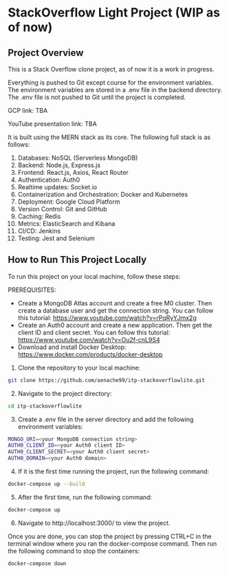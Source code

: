 # StackOverflow Light Project (WIP as of now)

## Project Overview


This is a Stack Overflow clone project, as of now it is a work in progress.

Everything is pushed to Git except course for the environment variables. The environment variables are stored in a .env file in the backend directory. The .env file is not pushed to Git until the project is completed.

GCP link: TBA

YouTube presentation link: TBA


It is built using the MERN stack as its core. The following full stack is as follows:

1. Databases: NoSQL (Serverless MongoDB)
2. Backend: Node.js, Express.js
3. Frontend: React.js, Axios, React Router
4. Authentication: Auth0
5. Realtime updates: Socket.io
6. Containerization and Orchestration: Docker and Kubernetes
7. Deployment: Google Cloud Platform
8. Version Control: Git and GitHub
9. Caching: Redis
10. Metrics: ElasticSearch and Kibana
11. CI/CD: Jenkins
12. Testing: Jest and Selenium


## How to Run This Project Locally
To run this project on your local machine, follow these steps:

PREREQUISITES:

- Create a MongoDB Atlas account and create a free M0 cluster. Then create a database user and get the connection string. You can follow this tutorial: https://www.youtube.com/watch?v=rPqRyYJmx2g
- Create an Auth0 account and create a new application. Then get the client ID and client secret. You can follow this tutorial: https://www.youtube.com/watch?v=Ou2f-cnL9S4
- Download and install Docker Desktop: https://www.docker.com/products/docker-desktop

1. Clone the repository to your local machine:
```bash
git clone https://github.com/aenache99/itp-stackoverflowlite.git
```
2. Navigate to the project directory:
```bash
cd itp-stackoverflowlite
```
3. Create a .env file in the server directory and add the following environment variables:
```bash
MONGO_URI=<your MongoDB connection string>
AUTH0_CLIENT_ID=<your Auth0 client ID>
AUTH0_CLIENT_SECRET=<your Auth0 client secret>
AUTH0_DOMAIN=<your Auth0 domain>
```
4. If it is the first time running the project, run the following command:
```bash
docker-compose up --build
```
5. After the first time, run the following command:
```bash
docker-compose up 
```
6. Navigate to http://localhost:3000/ to view the project.

Once you are done, you can stop the project by pressing CTRL+C in the terminal window where you ran the docker-compose command. Then run the following command to stop the containers:
```bash
docker-compose down
```
